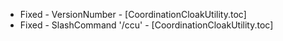 - Fixed - VersionNumber - [CoordinationCloakUtility.toc]
- Fixed - SlashCommand '/ccu' - [CoordinationCloakUtility.toc]